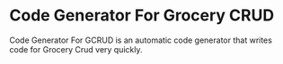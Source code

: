 Code Generator For Grocery CRUD
=====================

Code Generator For GCRUD is an automatic code generator that writes code for Grocery Crud very quickly.
